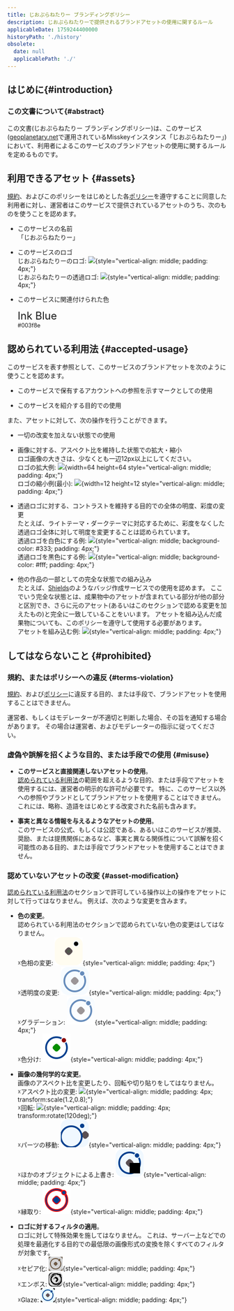 ```yaml
---
title: じおぷらねたりー ブランディングポリシー
description: じおぷらねたりーで提供されるブランドアセットの使用に関するルール
applicableDate: 1759244400000
historyPath: './history'
obsolete:
  date: null
  applicablePath: './'
---
```

<script setup lang="ts">
import { useData } from 'vitepress';
const { frontmatter } = useData();
</script>
## はじめに{#introduction}

### この文書について{#abstract}

この文書(じおぷらねたりー ブランディングポリシー)は、このサービス([geoplanetary.net](https://geoplanetary.net)で運用されているMisskeyインスタンス「じおぷらねたりー」)において、利用者によるこのサービスのブランドアセットの使用に関するルールを定めるものです。

<!-- @include: @/templates/copyright.md -->

<!-- @include: @/templates/definition.md -->

<space :height="20" />

## 利用できるアセット {#assets}

[規約](/terms/)、およびこのポリシーをはじめとした各[ポリシー](/server-rules/#policies)を遵守することに同意した利用者に対し、運営者はこのサービスで提供されているアセットのうち、次のものを使うことを認めます。

- このサービスの名前  
	「じおぷらねたりー」

- このサービスのロゴ  
	じおぷらねたりーのロゴ: ![](/assets/logo/geoplanetary.svg){style="vertical-align: middle; padding: 4px;"}  
	じおぷらねたりーの透過ロゴ: ![](/assets/logo/geoplanetary-outline.svg){style="vertical-align: middle; padding: 4px;"}

- このサービスに関連付けられた色
	<card color="#003f8e" style="color: white;"><div style="font-size: 1.5rem;">Ink Blue</div><div style="font-size: 0.8rem;">#003f8e</div></card>

## 認められている利用法 {#accepted-usage}

このサービスを表す参照として、このサービスのブランドアセットを次のように使うことを認めます。

- このサービスで保有するアカウントへの参照を示すマークとしての使用

- このサービスを紹介する目的での使用

また、アセットに対して、次の操作を行うことができます。

- 一切の改変を加えない状態での使用

- 画像に対する、アスペクト比を維持した状態での拡大・縮小  
	ロゴ画像の大きさは、少なくとも一辺12px以上にしてください。  
	ロゴの拡大例: ![](/assets/logo/geoplanetary.svg){width=64 height=64 style="vertical-align: middle; padding: 4px;"}  
	ロゴの縮小例(最小): ![](/assets/logo/geoplanetary.svg){width=12 height=12 style="vertical-align: middle; padding: 4px;"}

- 透過ロゴに対する、コントラストを維持する目的での全体の明度、彩度の変更  
	たとえば、ライトテーマ・ダークテーマに対応するために、彩度をなくした透過ロゴ全体に対して明度を変更することは認められています。  
	透過ロゴを白色にする例: ![](/assets/logo/geoplanetary-white.svg){style="vertical-align: middle; background-color: #333; padding: 4px;"}  
	透過ロゴを黒色にする例: ![](/assets/logo/geoplanetary-dark.svg){style="vertical-align: middle; background-color: #fff; padding: 4px;"}

- 他の作品の一部としての完全な状態での組み込み  
	たとえば、[Shields](https://shields.io/)のようなバッジ作成サービスでの使用を認めます。
	ここでいう完全な状態とは、成果物中のアセットが含まれている部分が他の部分と区別でき、さらに元のアセット(あるいはこのセクションで認める変更を加えたもの)と完全に一致していることをいいます。
	アセットを組み込んだ成果物についても、このポリシーを遵守して使用する必要があります。  
	アセットを組み込む例: ![](/assets/badges/geoplanetary.svg){style="vertical-align: middle; padding: 4px;"}

## してはならないこと {#prohibited}

### 規約、またはポリシーへの違反 {#terms-violation}

[規約](/terms/)、および[ポリシー](/server-rules/#policies)に違反する目的、または手段で、ブランドアセットを使用することはできません。

運営者、もしくはモデレーターが不適切と判断した場合、その旨を通知する場合があります。
その場合は運営者、およびモデレーターの指示に従ってください。

### 虚偽や誤解を招くような目的、または手段での使用 {#misuse}

- **このサービスと直接関連しないアセットの使用**。  
	[認められている利用法](#accepted-usage)の範囲を超えるような目的、または手段でアセットを使用するには、運営者の明示的な許可が必要です。
	特に、このサービス以外への参照やブランドとしてブランドアセットを使用することはできません。
	これには、略称、造語をはじめとする改変された名前も含みます。

- **事実と異なる情報を与えるようなアセットの使用**。  
	このサービスの公式、もしくは公認である、あるいはこのサービスが推奨、奨励、または提携関係にあるなど、事実と異なる関係性について誤解を招く可能性のある目的、または手段でブランドアセットを使用することはできません。

### 認めていないアセットの改変 {#asset-modification}

[認められている利用法](#accepted-usage)のセクションで許可している操作以上の操作をアセットに対して行ってはなりません。
例えば、次のような変更を含みます。

- **色の変更**。  
	認められている利用法のセクションで認められていない色の変更はしてはなりません。  
	☓色相の変更: ![](./assets/misuse-hue.svg){style="vertical-align: middle; padding: 4px;"}  
	☓透明度の変更: ![](./assets/misuse-transparency.svg){style="vertical-align: middle; padding: 4px;"}  
	☓グラデーション: ![](./assets/misuse-gradient.svg){style="vertical-align: middle; padding: 4px;"}  
	☓色分け: ![](./assets/misuse-colorize.svg){style="vertical-align: middle; padding: 4px;"}

- **画像の幾何学的な変更**。  
	画像のアスペクト比を変更したり、回転や切り貼りをしてはなりません。  
	☓アスペクト比の変更: ![](/assets/logo/geoplanetary.svg){style="vertical-align: middle; padding: 4px; transform:scale(1.2,0.8);"}  
	☓回転: ![](/assets/logo/geoplanetary.svg){style="vertical-align: middle; padding: 4px; transform:rotate(120deg);"}  
	☓パーツの移動: ![](./assets/misuse-translate.svg){style="vertical-align: middle; padding: 4px;"}  
	☓ほかのオブジェクトによる上書き: ![](./assets/misuse-overwrap.svg){style="vertical-align: middle; padding: 4px;"}  
	☓縁取り: ![](./assets/misuse-outline.svg){style="vertical-align: middle; padding: 4px;"}  

- **ロゴに対するフィルタの適用**。  
	ロゴに対して特殊効果を施してはなりません。
	これは、サーバー上などでの処理を最適化する目的での最低限の画像形式の変換を除くすべてのフィルタが対象です。  
	☓セピア化: ![](./assets/misuse-sepia.webp){style="vertical-align: middle; padding: 4px;"}  
	☓エンボス: ![](./assets/misuse-emboss.webp){style="vertical-align: middle; padding: 4px;"}  
	☓Glaze: ![](./assets/misuse-glaze.webp){style="vertical-align: middle; padding: 4px;"}  

<space :height="20" />

<!-- @include: @/templates/policy-summary.md -->
